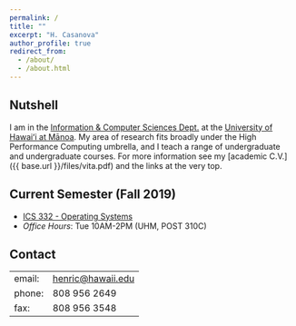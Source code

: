 ```yaml
---
permalink: /
title: ""
excerpt: "H. Casanova"
author_profile: true
redirect_from: 
  - /about/
  - /about.html
---
```


## Nutshell

I am in the 
[Information & Computer Sciences Dept.](http://www.ics.hawaii.edu) at the
[University of Hawai&#699;i at M&#257;noa](https://manoa.hawaii.edu).   My area
of research fits broadly under the High Performance Computing umbrella, and I teach
a range of undergraduate and undergraduate courses. 
For more information see my [academic C.V.]({{ base.url }}/files/vita.pdf) and the links at the very top.

## Current Semester (Fall 2019)

  - [ICS 332 - Operating Systems](https://henricasanova.github.io/ics332_fall2019/)
  - *Office Hours*: Tue 10AM-2PM (UHM, POST 310C)

## Contact

<table style="width:auto">
<tr><td>email: </td><td><a href="mailto:henric@hawaii.edu">henric@hawaii.edu</a></td></tr>
<tr><td>phone: </td><td>808 956 2649</td></tr>
<tr><td>fax: </td><td>808 956 3548</td></tr>
</table>

